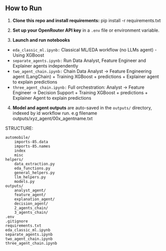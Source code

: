 ## **How to Run**

1. **Clone this repo and install requirements:** pip install -r requirements.txt
   
2. **Set up your OpenRouter API key** in a `.env` file or environment variable.
3. **Launch and run notebooks**
- `eda_classic_ml.ipynb:` Classical ML/EDA workflow (no LLMs agent) - Using XGBoost
- `separate_agents.ipynb:` Run Data Analyst, Feature Engineer and Explainer agents independently
- `two_agent_chain.ipynb:` Chain Data Analyst → Feature Engineering agent (LangChain) +  Training XGBoost + predictions + Explainer agent to explain predictions
- `three_agent_chain.ipynb:` Full orchestration: Analyst → Feature Engineer → Decision Support +  Training XGBoost + predictions + Explainer Agent to explain predictions

4. **Model and agent outputs** are auto-saved in the `outputs/` directory, indexed by id workflow run. e.g filename outputs/xyz_agent/00x_agentname.txt

STRUCTURE:
```
automobile/
    imports-85.data
    imports-85.names
    index
    misc
helpers/
    data_extraction.py
    eda_functions.py
    general_helpers.py
    llm_helpers.py
    models.py
outputs/
    analyst_agent/
    feature_agent/
    explanation_agent/
    decision_agent/
    2_agents_chain/
    3_agents_chain/
.env
.gitignore
requirements.txt
eda_classic_ml.ipynb
separate_agents.ipynb
two_agent_chain.ipynb
three_agent_chain.ipynb
```
